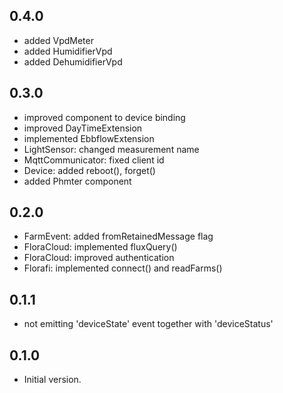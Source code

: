 ## 0.4.0
- added VpdMeter
- added HumidifierVpd
- added DehumidifierVpd

## 0.3.0
- improved component to device binding
- improved DayTimeExtension
- implemented EbbflowExtension
- LightSensor: changed measurement name
- MqttCommunicator: fixed client id
- Device: added reboot(), forget()
- added Phmter component


## 0.2.0
- FarmEvent: added fromRetainedMessage flag
- FloraCloud: implemented fluxQuery()
- FloraCloud: improved authentication
- Florafi: implemented connect() and readFarms()

## 0.1.1

- not emitting 'deviceState' event together with 'deviceStatus'

## 0.1.0

- Initial version.
